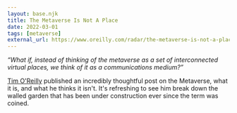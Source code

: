 ```yaml
---
layout: base.njk
title: The Metaverse Is Not A Place
date: 2022-03-01
tags: [metaverse]
external_url: https://www.oreilly.com/radar/the-metaverse-is-not-a-place/
---
```


_“What if, instead of thinking of the metaverse as a set of interconnected virtual places, we think of it as a communications medium?”_

[Tim O'Reilly](https://www.oreilly.com/people/tim-oreilly/ "Tim O'Reilly") published an incredibly thoughtful post on the Metaverse, what it is, and what he thinks it isn't. It's refreshing to see him break down the walled garden that has been under construction ever since the term was coined.

